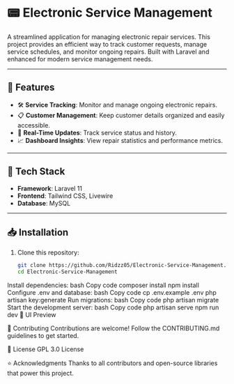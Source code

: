# 📟 Electronic Service Management

A streamlined application for managing electronic repair services. This project provides an efficient way to track customer requests, manage service schedules, and monitor ongoing repairs. Built with Laravel and enhanced for modern service management needs.

---

## 🚀 Features
- 🛠️ **Service Tracking**: Monitor and manage ongoing electronic repairs.
- 📋 **Customer Management**: Keep customer details organized and easily accessible.
- 🔄 **Real-Time Updates**: Track service status and history.
- 📈 **Dashboard Insights**: View repair statistics and performance metrics.

---

## 🧰 Tech Stack
- **Framework**: Laravel 11
- **Frontend**: Tailwind CSS, Livewire
- **Database**: MySQL

---

## 📥 Installation
1. Clone this repository:
   ```bash
   git clone https://github.com/Ridzz05/Electronic-Service-Management.git
   cd Electronic-Service-Management
Install dependencies:
bash
Copy code
composer install
npm install
Configure .env and database:
bash
Copy code
cp .env.example .env
php artisan key:generate
Run migrations:
bash
Copy code
php artisan migrate
Start the development server:
bash
Copy code
php artisan serve
npm run dev
🎨 UI Preview

🤝 Contributing
Contributions are welcome! Follow the CONTRIBUTING.md guidelines to get started.

📄 License
GPL 3.0 License

⭐ Acknowledgments
Thanks to all contributors and open-source libraries that power this project.
